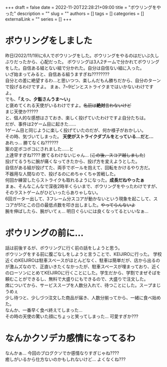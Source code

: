 +++ 
draft = false
date = 2022-11-20T22:28:21+09:00
title = "ボウリングをやった"
description = ""
slug = ""
authors = []
tags = []
categories = []
externalLink = ""
series = []
+++

# ボウリングをしました

昨日(2022/11/19)に6人でボウリングをした。ボウリングをやるのはだいぶ久しぶりだったから、心配だった。
ボウリングは3人2チームで分かれてボウリングをした。自信ある組とない組で分かれた。自分は自信ない組に入った。  
いざ始まってみると、自信ある組うますぎね????????  
自分との差に絶望するわ...と思いつつ、楽しんだもん勝ちだから、自分のターンで投げるわけですよ。
まぁ、7~9ピンとストライクまではいかないわけですよ。  
でも、**「えっ、夕飯さんうま〜い」**  
と褒めてくれる天使がいるわけですよ。~~名前は**絶対**言わないけど~~  
まじ天使か?????  
と、個人的な感想はさておき、楽しく投げていたわけですよ自分たちは。  
だが、事件は2ゲーム目に起きた......  
1ゲーム目と同じように楽しく投げていたのだが、何か様子がおかしい。  
その時、気づいてしまった。
**天使がストライクダブルをとっている...だと...**  
あれっ... 勝てなくね??????  
案の定ボコボコにされました......と  
上達早すぎね???? 勝てるわけないじゃん... (~~この後、スコア越しました~~)  
投げてるうちに腕が痛くなってきたから、投げ方を変えようとした。  
自信がある組が投げてた、両手でボールを抱えて、回転をかけるやり方だ。  
不器用な人間なので、投げるのにめちゃくちゃ苦戦した。  
何回か練習したらストライクも取れるようになった。**成長だねやったぁ**  
まぁ、そんなこんなで深夜2時半くらいまで、ボウリングをやったわけですが、そのラストゲームがひどいったらありゃしない。  
6回ガーター出して、3フレーム分スコアが動かないという現象を起こして、スコアが51とこの日の最低点数を叩き出しました。~~やってらんないよ~~  
腕を伸ばしたら、腕がいてぇ... 明日ぐらいには良くなってるといいなぁ...

# ボウリングの前に...

話は前後するが、ボウリングに行く前の話をしようと思う。  
ボウリングをする前に腹ごなしをしようと言うことで、KEIJIROに行った。
学校近くのKEIJIROは駐車スペースがほとんどなく、駐車は簡単だが、店から出るのが激ムズなので、正直いきたくなかったが、駐車スペースが埋まっており、近くのローソンにとめてKEIJIROに行くことにした。学生だから、学割でまぜそばを頼むことができるし、無料で大盛りにもできるので、大盛りで注文した。  
席についてから、サービススープを人数分入れて、待つことにした。スープまじうめぇ  
少し待つと、少しづつ注文した商品が届き、人数分揃ってから、一緒に食べ始めた。  
なんか、一番早く食べ終えてしまった...  
その時の天使の驚いた顔にちょっと笑ってしまった... 可愛すぎか???

# なんかクソデカ感情になってるわ

なんかぁ... 今回のブログクソでか感情なりすぎじゃね????  
癒しがいるから仕方ないのかもしれないけど... よくなくね???